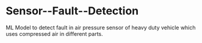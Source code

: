 # Sensor--Fault--Detection
ML Model to detect fault in air pressure sensor of heavy duty vehicle which uses compressed air in different parts.
